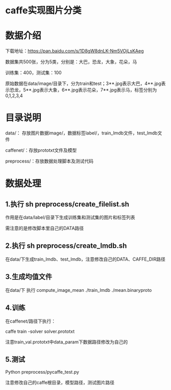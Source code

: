 # caffe实现图片分类

# 数据介绍
下载地址：https://pan.baidu.com/s/1D8gW8dnLK-Nm5VOjLsKAeg

数据集共500张，分为5类，分别是：大巴，恐龙，大象，花朵，马

训练集：400，测试集：100

原始数据在data/image/目录下，分为train和test；3**.jpg表示大巴，4**.jpg表示恐龙，5**.jpg表示大象，6**.jpg表示花朵，7**.jpg表示马，标签分别为0,1,2,3,4

# 目录说明
data/： 存放图片数据image/，数据标签label/，train_lmdb文件，test_lmdb文件

caffenet/：存放prototxt文件及模型

preprocess/：存放数据处理脚本及测试代码

# 数据处理
## 1.执行 sh preprocess/create_filelist.sh 
 
 作用是在data/label/目录下生成训练集和测试集的图片和标签列表

 需注意的是修改脚本里自己的DATA路径

## 2.执行 sh preprocess/create_lmdb.sh

 在data/下生成train_lmdb、test_lmdb，注意修改自己的DATA、CAFFE_DIR路径

## 3.生成均值文件

在data/下 执行 compute_image_mean ./train_lmdb ./mean.binaryproto

## 4.训练 
 在caffenet/路径下执行：

 caffe train -solver solver.prototxt 

 注意train_val.prototxt中data_param下数据路径修改为自己的

## 5.测试

 Python preprocess/pycaffe_test.py

 注意修改自己的caffe根目录，模型路径，测试图片路径
